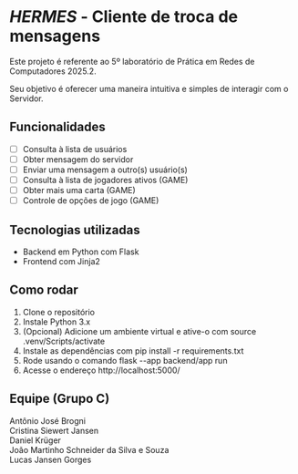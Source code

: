# _HERMES_ - Cliente de troca de mensagens

Este projeto é referente ao 5º laboratório de Prática em Redes de Computadores 2025.2.

Seu objetivo é oferecer uma maneira intuitiva e simples de interagir com o Servidor.

## Funcionalidades

- [ ] Consulta à lista de usuários
- [ ] Obter mensagem do servidor
- [ ] Enviar uma mensagem a outro(s) usuário(s)
- [ ] Consulta à lista de jogadores ativos (GAME)
- [ ] Obter mais uma carta (GAME)
- [ ] Controle de opções de jogo (GAME)

## Tecnologias utilizadas

+ Backend em Python com Flask
+ Frontend com Jinja2

## Como rodar

1. Clone o repositório
2. Instale Python 3.x
3. (Opcional) Adicione um ambiente virtual e ative-o com source .venv/Scripts/activate
4. Instale as dependências com pip install -r requirements.txt
5. Rode usando o comando flask --app backend/app run
6. Acesse o endereço http://localhost:5000/


## Equipe (Grupo C)

Antônio José Brogni  
Cristina Siewert Jansen  
Daniel Krüger  
João Martinho Schneider da Silva e Souza  
Lucas Jansen Gorges
